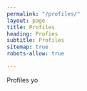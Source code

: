 ```yaml
---
permalink: "/profiles/"
layout: page
title: Profiles
heading: Profies
subtitle: Profiles
sitemap: true
robots-allow: true

---
```

Profiles yo